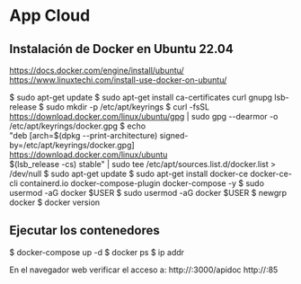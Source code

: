 # App Cloud

## Instalación de Docker en Ubuntu 22.04
https://docs.docker.com/engine/install/ubuntu/
https://www.linuxtechi.com/install-use-docker-on-ubuntu/

$ sudo apt-get update
$ sudo apt-get install ca-certificates curl gnupg lsb-release
$ sudo mkdir -p /etc/apt/keyrings
$ curl -fsSL https://download.docker.com/linux/ubuntu/gpg | sudo gpg --dearmor -o /etc/apt/keyrings/docker.gpg
$ echo \
  "deb [arch=$(dpkg --print-architecture) signed-by=/etc/apt/keyrings/docker.gpg] https://download.docker.com/linux/ubuntu \
  $(lsb_release -cs) stable" | sudo tee /etc/apt/sources.list.d/docker.list > /dev/null
$ sudo apt-get update
$ sudo apt-get install docker-ce docker-ce-cli containerd.io docker-compose-plugin docker-compose -y
$ sudo usermod -aG docker $USER
$ sudo usermod -aG docker $USER
$ newgrp docker
$ docker version

## Ejecutar los contenedores
$ docker-compose up -d
$ docker ps
$ ip addr

En el navegador web verificar el acceso a:
http://<IP>:3000/apidoc
http://<IP>:85
